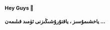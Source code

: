### Hey Guys 👋
### ياخشىمۇسىز ، ياقتۇرۇشىڭىزنى ئۈمىد قىلىمەن ...


<!--
**smack45/smack45** is a ✨ _special_ ✨ repository because its `README.md` (this file) appears on your GitHub profile.

Here are some ideas to get you started:

- 🔭 I’m currently working on ...
- 🌱 I’m currently learning ...
- 👯 I’m looking to collaborate on ...
- 🤔 I’m looking for help with ...
- 💬 Ask me about ...
- 📫 How to reach me: ...
- 😄 Pronouns: ...
- ⚡ Fun fact: ...
-->
